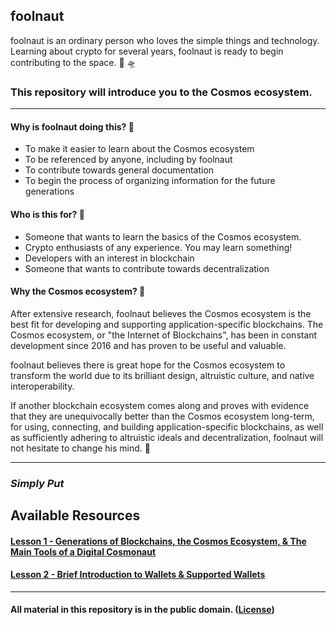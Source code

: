 ## **foolnaut**

foolnaut is an ordinary person who loves the simple things and technology. Learning about crypto for several years, foolnaut is ready to begin contributing to the space. 🌌 🛸

### **This repository will introduce you to the Cosmos ecosystem.**

---

#### Why is foolnaut doing this? 👀
- To make it easier to learn about the Cosmos ecosystem
- To be referenced by anyone, including by foolnaut
- To contribute towards general documentation
- To begin the process of organizing information for the future generations

#### Who is this for? 🤔
- Someone that wants to learn the basics of the Cosmos ecosystem.
- Crypto enthusiasts of any experience. You may learn something!
- Developers with an interest in blockchain
- Someone that wants to contribute towards decentralization

#### Why the Cosmos ecosystem? 💜
After extensive research, foolnaut believes the Cosmos ecosystem is the best fit for developing and supporting application-specific blockchains. The Cosmos ecosystem, or "the Internet of Blockchains", has been in constant development since 2016 and has proven to be useful and valuable.

foolnaut believes there is great hope for the Cosmos ecosystem to transform the world due to its brilliant design, altruistic culture, and native interoperability.

If another blockchain ecosystem comes along and proves with evidence that they are unequivocally better than the Cosmos ecosystem long-term, for using, connecting, and building application-specific blockchains, as well as sufficiently adhering to altruistic ideals and decentralization, foolnaut will not hesitate to change his mind. 🙏

---

### ___Simply Put___
## **Available Resources**

#### [Lesson 1 - Generations of Blockchains, the Cosmos Ecosystem, & The Main Tools of a Digital Cosmonaut](lesson_1.md)

#### [Lesson 2 - Brief Introduction to Wallets & Supported Wallets](lesson_2.md)



---

#### **All material in this repository is in the public domain.** ([License](LICENSE.md))
